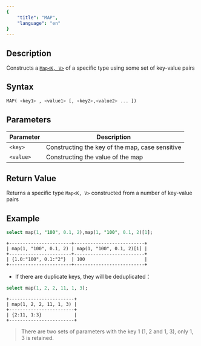 ```yaml
---
{
    "title": "MAP",
    "language": "en"
}
---
```


## Description

Constructs a [`Map<K, V>`](../../../basic-element/sql-data-types/semi-structured/MAP.md) of a specific type using some set of key-value pairs

## Syntax

```sql
MAP( <key1> , <value1> [, <key2>,<value2> ... ])
```

## Parameters

| Parameter | Description                                     |
| -- |-------------------------------------------------|
| `<key>` | Constructing the key of the map, case sensitive |
| `<value>` | Constructing the value of the map               |

## Return Value

Returns a specific type `Map<K, V>` constructed from a number of key-value pairs

## Example

```sql
select map(1, "100", 0.1, 2),map(1, "100", 0.1, 2)[1];
```

```text
+-----------------------+--------------------------+
| map(1, "100", 0.1, 2) | map(1, "100", 0.1, 2)[1] |
+-----------------------+--------------------------+
| {1.0:"100", 0.1:"2"}  | 100                      |
+-----------------------+--------------------------+
```

* If there are duplicate keys, they will be deduplicated：
```sql
select map(1, 2, 2, 11, 1, 3);
```
```text
+------------------------+
| map(1, 2, 2, 11, 1, 3) |
+------------------------+
| {2:11, 1:3}            |
+------------------------+
```
> There are two sets of parameters with the key 1 (1, 2 and 1, 3), only 1, 3 is retained.